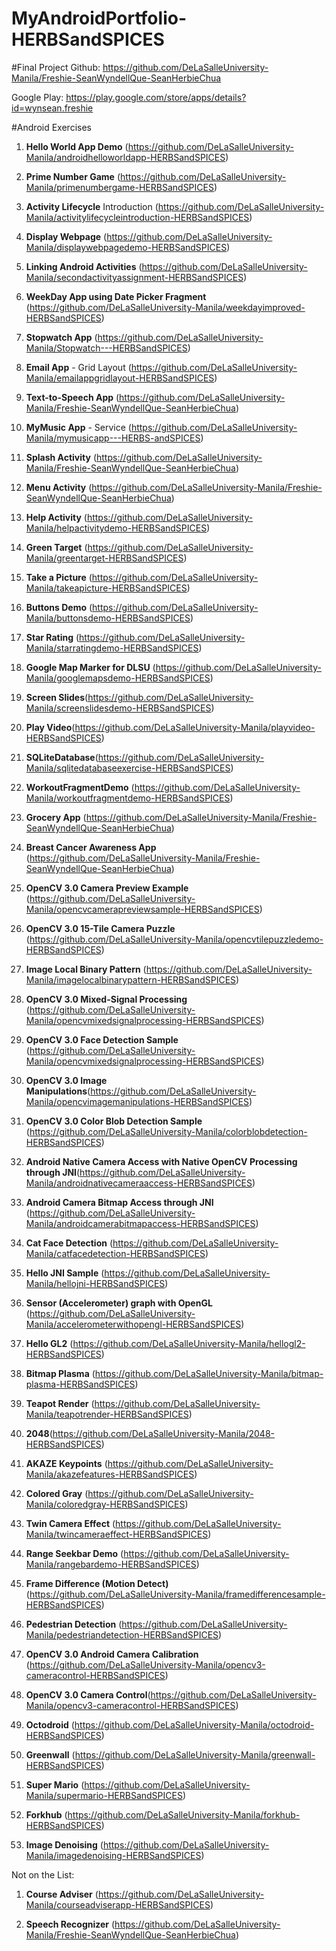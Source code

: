 # MyAndroidPortfolio-HERBSandSPICES

#Final Project
Github: https://github.com/DeLaSalleUniversity-Manila/Freshie-SeanWyndellQue-SeanHerbieChua

Google Play: https://play.google.com/store/apps/details?id=wynsean.freshie

#Android Exercises

1.	**Hello World App Demo** (https://github.com/DeLaSalleUniversity-Manila/androidhelloworldapp-HERBSandSPICES)


2.	**Prime Number Game** (https://github.com/DeLaSalleUniversity-Manila/primenumbergame-HERBSandSPICES)


3.	**Activity Lifecycle** Introduction (https://github.com/DeLaSalleUniversity-Manila/activitylifecycleintroduction-HERBSandSPICES)

4.	**Display Webpage** (https://github.com/DeLaSalleUniversity-Manila/displaywebpagedemo-HERBSandSPICES)


5.	**Linking Android Activities** (https://github.com/DeLaSalleUniversity-Manila/secondactivityassignment-HERBSandSPICES)

6.	**WeekDay App using Date Picker Fragment** (https://github.com/DeLaSalleUniversity-Manila/weekdayimproved-HERBSandSPICES)


7.	**Stopwatch App** (https://github.com/DeLaSalleUniversity-Manila/Stopwatch---HERBSandSPICES)

8.	**Email App** - Grid Layout (https://github.com/DeLaSalleUniversity-Manila/emailappgridlayout-HERBSandSPICES)


9.	**Text-to-Speech App** (https://github.com/DeLaSalleUniversity-Manila/Freshie-SeanWyndellQue-SeanHerbieChua)


10.	**MyMusic App** - Service (https://github.com/DeLaSalleUniversity-Manila/mymusicapp---HERBS-andSPICES)


11.	**Splash Activity** (https://github.com/DeLaSalleUniversity-Manila/Freshie-SeanWyndellQue-SeanHerbieChua)

12.	**Menu Activity** (https://github.com/DeLaSalleUniversity-Manila/Freshie-SeanWyndellQue-SeanHerbieChua)


13.	**Help Activity** (https://github.com/DeLaSalleUniversity-Manila/helpactivitydemo-HERBSandSPICES)

14.	**Green Target** (https://github.com/DeLaSalleUniversity-Manila/greentarget-HERBSandSPICES)

15.	**Take a Picture** (https://github.com/DeLaSalleUniversity-Manila/takeapicture-HERBSandSPICES)

16.	**Buttons Demo** (https://github.com/DeLaSalleUniversity-Manila/buttonsdemo-HERBSandSPICES)


17.	**Star Rating** (https://github.com/DeLaSalleUniversity-Manila/starratingdemo-HERBSandSPICES)

18.	**Google Map Marker for DLSU** (https://github.com/DeLaSalleUniversity-Manila/googlemapsdemo-HERBSandSPICES)


19.	**Screen Slides**(https://github.com/DeLaSalleUniversity-Manila/screenslidesdemo-HERBSandSPICES)



20.	**Play Video**(https://github.com/DeLaSalleUniversity-Manila/playvideo-HERBSandSPICES)

21.	**SQLiteDatabase**(https://github.com/DeLaSalleUniversity-Manila/sqlitedatabaseexercise-HERBSandSPICES)




22.	**WorkoutFragmentDemo** (https://github.com/DeLaSalleUniversity-Manila/workoutfragmentdemo-HERBSandSPICES)

23.	**Grocery App** (https://github.com/DeLaSalleUniversity-Manila/Freshie-SeanWyndellQue-SeanHerbieChua)




24.	**Breast Cancer Awareness App** (https://github.com/DeLaSalleUniversity-Manila/Freshie-SeanWyndellQue-SeanHerbieChua)


25.	**OpenCV 3.0 Camera Preview Example** (https://github.com/DeLaSalleUniversity-Manila/opencvcamerapreviewsample-HERBSandSPICES)


26.	**OpenCV 3.0 15-Tile Camera Puzzle** (https://github.com/DeLaSalleUniversity-Manila/opencvtilepuzzledemo-HERBSandSPICES)

27.	**Image Local Binary Pattern** (https://github.com/DeLaSalleUniversity-Manila/imagelocalbinarypattern-HERBSandSPICES)

28.	**OpenCV 3.0 Mixed-Signal Processing** (https://github.com/DeLaSalleUniversity-Manila/opencvmixedsignalprocessing-HERBSandSPICES)

 
29.	**OpenCV 3.0 Face Detection Sample** (https://github.com/DeLaSalleUniversity-Manila/opencvmixedsignalprocessing-HERBSandSPICES)

30.	**OpenCV 3.0 Image Manipulations**(https://github.com/DeLaSalleUniversity-Manila/opencvimagemanipulations-HERBSandSPICES)


31.	**OpenCV 3.0 Color Blob Detection Sample** (https://github.com/DeLaSalleUniversity-Manila/colorblobdetection-HERBSandSPICES)


32.	**Android Native Camera Access with Native OpenCV Processing through JNI**(https://github.com/DeLaSalleUniversity-Manila/androidnativecameraaccess-HERBSandSPICES)

 
33.	**Android Camera Bitmap Access through JNI** (https://github.com/DeLaSalleUniversity-Manila/androidcamerabitmapaccess-HERBSandSPICES)


34.	**Cat Face Detection** (https://github.com/DeLaSalleUniversity-Manila/catfacedetection-HERBSandSPICES)



35.	**Hello JNI Sample** (https://github.com/DeLaSalleUniversity-Manila/hellojni-HERBSandSPICES)



36.	**Sensor (Accelerometer) graph with OpenGL** (https://github.com/DeLaSalleUniversity-Manila/accelerometerwithopengl-HERBSandSPICES)


37.	**Hello GL2** (https://github.com/DeLaSalleUniversity-Manila/hellogl2-HERBSandSPICES)


38.	**Bitmap Plasma** (https://github.com/DeLaSalleUniversity-Manila/bitmap-plasma-HERBSandSPICES)


39.	**Teapot Render** (https://github.com/DeLaSalleUniversity-Manila/teapotrender-HERBSandSPICES)

40.	**2048**(https://github.com/DeLaSalleUniversity-Manila/2048-HERBSandSPICES)




 
41.	**AKAZE Keypoints** (https://github.com/DeLaSalleUniversity-Manila/akazefeatures-HERBSandSPICES)

42.	**Colored Gray** (https://github.com/DeLaSalleUniversity-Manila/coloredgray-HERBSandSPICES)


43.	**Twin Camera Effect** (https://github.com/DeLaSalleUniversity-Manila/twincameraeffect-HERBSandSPICES)

44.	**Range Seekbar Demo** (https://github.com/DeLaSalleUniversity-Manila/rangebardemo-HERBSandSPICES)


45.	**Frame Difference (Motion Detect)** (https://github.com/DeLaSalleUniversity-Manila/framedifferencesample-HERBSandSPICES)

46.	**Pedestrian Detection** (https://github.com/DeLaSalleUniversity-Manila/pedestriandetection-HERBSandSPICES)

47.	**OpenCV 3.0 Android Camera Calibration** (https://github.com/DeLaSalleUniversity-Manila/opencv3-cameracontrol-HERBSandSPICES)

48.	**OpenCV 3.0 Camera Control**(https://github.com/DeLaSalleUniversity-Manila/opencv3-cameracontrol-HERBSandSPICES)

49.	**Octodroid** (https://github.com/DeLaSalleUniversity-Manila/octodroid-HERBSandSPICES)

50.	**Greenwall** (https://github.com/DeLaSalleUniversity-Manila/greenwall-HERBSandSPICES)

51.	**Super Mario** (https://github.com/DeLaSalleUniversity-Manila/supermario-HERBSandSPICES)

52.	**Forkhub** (https://github.com/DeLaSalleUniversity-Manila/forkhub-HERBSandSPICES)

53.	**Image Denoising** (https://github.com/DeLaSalleUniversity-Manila/imagedenoising-HERBSandSPICES)




Not on the List:

1.	**Course Adviser** (https://github.com/DeLaSalleUniversity-Manila/courseadviserapp-HERBSandSPICES)

2.	**Speech Recognizer** (https://github.com/DeLaSalleUniversity-Manila/Freshie-SeanWyndellQue-SeanHerbieChua)

